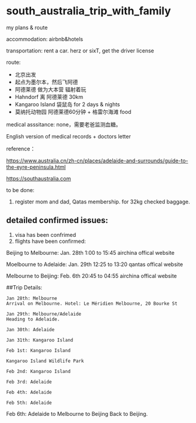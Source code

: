 # south_australia_trip_with_family
my plans & route


accommodation: airbnb&hotels

transportation: rent a car. herz or sixT, get the driver license

route: 
- 北京出发
- 起点为墨尔本，然后飞阿德
- 阿德莱德 做为大本营 辐射着玩
- Hahndorf 离 阿德莱德 30km
- Kangaroo Island 袋鼠岛 for 2 days & nights
- 莫纳托动物园 阿德莱德60分钟 + 格雷尔海滩 food


medical asssitance:
none，需要老爸监测血糖。

English version of medical records + doctors letter



reference：

https://www.australia.cn/zh-cn/places/adelaide-and-surrounds/guide-to-the-eyre-peninsula.html

https://southaustralia.com


to be done:
1. register mom and dad, Qatas membership. for 32kg checked baggage.


## detailed confirmed issues:

1. visa has been confrimed
2. flights have been confirmed:

Beijing to Melbourne: Jan. 28th 1:00 to 15:45 airchina offical website

Moelbourne to Adelaide: Jan. 29th 12:25 to 13:20 qantas offical website


Melbourne to Beijing: Feb. 6th 20:45 to 04:55 airchina offical website



##Trip Details:

```
Jan 28th: Melbourne
Arrival on Melbourne. Hotel: Le Méridien Melbourne, 20 Bourke St
```



```
Jan 29th: Melbourne/Adelaide
Heading to Adelaide.
```

```
Jan 30th: Adelaide
```

```
Jan 31th: Kangaroo Island
```

```
Feb 1st: Kangaroo Island

Kangaroo Island Wildlife Park
```

```
Feb 2nd: Kangaroo Island
```

```
Feb 3rd: Adelaide
```

```
Feb 4th: Adelaide
```

```
Feb 5th: Adelaide

```

Feb 6th: Adelaide to Melbourne to Beijing
Back to Beijing.
